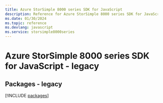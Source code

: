 ```yaml
---
title: Azure StorSimple 8000 series SDK for JavaScript
description: Reference for Azure StorSimple 8000 series SDK for JavaScript
ms.date: 01/30/2024
ms.topic: reference
ms.devlang: javascript
ms.service: storsimple8000series
---
```

# Azure StorSimple 8000 series SDK for JavaScript - legacy
## Packages - legacy
[!INCLUDE [packages](storsimple-8000-series-index.md)]